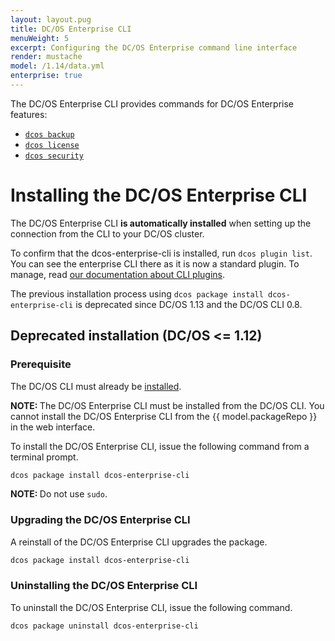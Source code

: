 ```yaml
---
layout: layout.pug
title: DC/OS Enterprise CLI
menuWeight: 5
excerpt: Configuring the DC/OS Enterprise command line interface
render: mustache
model: /1.14/data.yml
enterprise: true
---
```


The DC/OS Enterprise CLI provides commands for DC/OS Enterprise features:

- [`dcos backup`](/mesosphere/dcos/1.14/cli/command-reference/dcos-backup/)
- [`dcos license`](/mesosphere/dcos/1.14/cli/command-reference/dcos-license/)
- [`dcos security`](/mesosphere/dcos/1.14/cli/command-reference/dcos-security/)

# <a name="ent-cli-install"></a>Installing the DC/OS Enterprise CLI

The DC/OS Enterprise CLI **is automatically installed** when setting up the connection from the CLI to your DC/OS cluster.

To confirm that the dcos-enterprise-cli is installed, run `dcos plugin list`. You can see the enterprise CLI there as it is now a standard plugin. To manage, read [our documentation about CLI plugins](/mesosphere/dcos/1.14/cli/plugins/).

The previous installation process using `dcos package install dcos-enterprise-cli` is deprecated since DC/OS 1.13 and the DC/OS CLI 0.8.

## Deprecated installation (DC/OS <= 1.12)
### Prerequisite

The DC/OS CLI must already be [installed](/mesosphere/dcos/1.14/cli/install/).

<p class="message--note"><strong>NOTE: </strong>The DC/OS Enterprise CLI must be installed from the DC/OS CLI. You cannot install the DC/OS Enterprise CLI from the {{ model.packageRepo }} in the web interface.</p>

To install the DC/OS Enterprise CLI, issue the following command from a terminal prompt.

```bash
dcos package install dcos-enterprise-cli
```

<p class="message--note"><strong>NOTE: </strong>Do not use <code>sudo</code>.</p>

<a name="ent-cli-upgrade"></a>

### Upgrading the DC/OS Enterprise CLI

A reinstall of the DC/OS Enterprise CLI upgrades the package.

```bash
dcos package install dcos-enterprise-cli
```


### <a name="ent-cli-uninstall"></a>Uninstalling the DC/OS Enterprise CLI

To uninstall the DC/OS Enterprise CLI, issue the following command.

```bash
dcos package uninstall dcos-enterprise-cli
```
